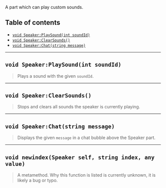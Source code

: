 A part which can play custom sounds.

## Table of contents
* [`void Speaker:PlaySound(int soundId)`](#void-speakerplaysoundint-soundid)
* [`void Speaker:ClearSounds()`](#void-speakerclearsounds)
* [`void Speaker:Chat(string message)`](#void-speakerchatstring-message)

___

## `void Speaker:PlaySound(int soundId)`

> Plays a sound with the given `soundId`.

___

## `void Speaker:ClearSounds()`

> Stops and clears all sounds the speaker is currently playing.

___

## `void Speaker:Chat(string message)`

> Displays the given `message` in a chat bubble above the Speaker part.

___

## `void newindex(Speaker self, string index, any value)`

> A metamethod. Why this function is listed is currently unknown, it is likely a bug or typo.